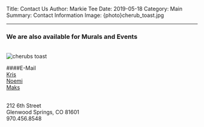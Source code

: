 Title: Contact Us
Author: Markie Tee
Date: 2019-05-18
Category: Main
Summary: Contact Information
Image: {photo}cherub_toast.jpg
<style>.entry-content p { text-align: left; padding-left: 1em; } .entry-content img { max-width: 66%; }</style>
---

### We are also available for Murals and Events
<br/>


<img src="/photos/cherub_toasta.jpg" id="contact-img" alt="cherubs toast">

####E-Mail  
<a href="https://mailhide.io/e/4L0Uj" onclick="mailhidepopup=window.open('https://mailhide.io/e/ItpqA','mailhidepopup','width=580,height=635'); return false;">Kris</a></br>
<a href="https://mailhide.io/e/SsNxA" onclick="mailhidepopup=window.open('https://mailhide.io/e/4L0Uj','mailhidepopup','width=580,height=635'); return false;">Noemi</a></br>
<a href="https://mailhide.io/e/4L0Uj" onclick="mailhidepopup=window.open('https://mailhide.io/e/ItpqA','mailhidepopup','width=580,height=635'); return false;">Maks</a>


<br/>
212 6th Street<br/>
Glenwood Springs, CO 81601<br/>
970.456.8548
